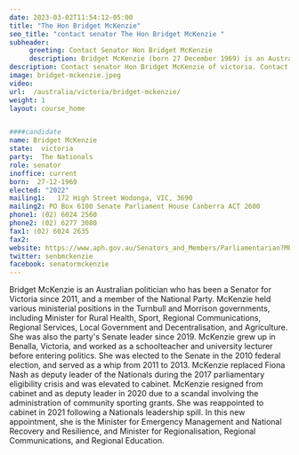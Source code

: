 ```yaml
---
date: 2023-03-02T11:54:12-05:00
title: "The Hon Bridget McKenzie"
seo_title: "contact senator The Hon Bridget McKenzie "
subheader:
     greeting: Contact Senator Hon Bridget McKenzie
     description: Bridget McKenzie (born 27 December 1969) is an Australian politician. She is a member of the National Party and has been a Senator for Victoria since 2011. She has held ministerial office in the Turnbull and Morrison governments, also serving as the party's Senate leader since 2019.
description: Contact senator Hon Bridget McKenzie of victoria. Contact information for Hon Bridget McKenzie includes email address, phone number, and mailing address.
image: bridget-mckenzie.jpeg
video:
url:  /australia/victoria/bridget-mckenzie/
weight: 1
layout: course_home


####candidate
name: Bridget McKenzie
state:	victoria
party:	The Nationals
role: senator
inoffice: current
born:  27-12-1969
elected: "2022"
mailing1:	172 High Street Wodonga, VIC, 3690
mailing2: PO Box 6100 Senate Parliament House Canberra ACT 2600
phone1:	(02) 6024 2560
phone2: (02) 6277 3080
fax1: (02) 6024 2635
fax2:
website: https://www.aph.gov.au/Senators_and_Members/Parliamentarian?MPID=207825
twitter: senbmckenzie
facebook: senatormckenzie
---
```

Bridget McKenzie is an Australian politician who has been a Senator for Victoria since 2011, and a member of the National Party. McKenzie held various ministerial positions in the Turnbull and Morrison governments, including Minister for Rural Health, Sport, Regional Communications, Regional Services, Local Government and Decentralisation, and Agriculture. She was also the party's Senate leader since 2019. McKenzie grew up in Benalla, Victoria, and worked as a schoolteacher and university lecturer before entering politics. She was elected to the Senate in the 2010 federal election, and served as a whip from 2011 to 2013. McKenzie replaced Fiona Nash as deputy leader of the Nationals during the 2017 parliamentary eligibility crisis and was elevated to cabinet. McKenzie resigned from cabinet and as deputy leader in 2020 due to a scandal involving the administration of community sporting grants. She was reappointed to cabinet in 2021 following a Nationals leadership spill. In this new appointment, she is the Minister for Emergency Management and National Recovery and Resilience, and Minister for Regionalisation, Regional Communications, and Regional Education.